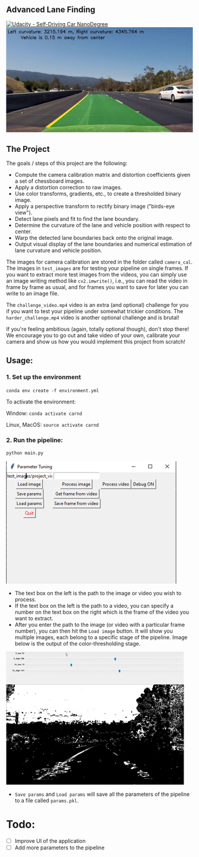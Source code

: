 ## Advanced Lane Finding
[![Udacity - Self-Driving Car NanoDegree](https://s3.amazonaws.com/udacity-sdc/github/shield-carnd.svg)](http://www.udacity.com/drive)
![](output_images/project_video_frame_233.jpg)

The Project
---

The goals / steps of this project are the following:

* Compute the camera calibration matrix and distortion coefficients given a set of chessboard images.
* Apply a distortion correction to raw images.
* Use color transforms, gradients, etc., to create a thresholded binary image.
* Apply a perspective transform to rectify binary image ("birds-eye view").
* Detect lane pixels and fit to find the lane boundary.
* Determine the curvature of the lane and vehicle position with respect to center.
* Warp the detected lane boundaries back onto the original image.
* Output visual display of the lane boundaries and numerical estimation of lane curvature and vehicle position.

The images for camera calibration are stored in the folder called `camera_cal`.  The images in `test_images` are for testing your pipeline on single frames.  If you want to extract more test images from the videos, you can simply use an image writing method like `cv2.imwrite()`, i.e., you can read the video in frame by frame as usual, and for frames you want to save for later you can write to an image file.  

The `challenge_video.mp4` video is an extra (and optional) challenge for you if you want to test your pipeline under somewhat trickier conditions.  The `harder_challenge.mp4` video is another optional challenge and is brutal!

If you're feeling ambitious (again, totally optional though), don't stop there!  We encourage you to go out and take video of your own, calibrate your camera and show us how you would implement this project from scratch!

## Usage:

### 1. Set up the environment 
`conda env create -f environment.yml`

To activate the environment:

Window: `conda activate carnd`

Linux, MacOS: `source activate carnd`

### 2. Run the pipeline:
```bash
python main.py
```
![](example_images/tool.png)

- The text box on the left is the path to the image or video you wish to process.
- If the text box on the left is the path to a video, you can specify a number on the text box on the right which is the frame of the video you want to extract.
- After you enter the path to the image (or video with a particular frame number), you can then hit the `Load image` button. It will show you multiple images, each belong to a specific stage of the pipeline. Image below is the output of the color-thresholding stage.

![example of fine tuning](example_images/finetuning.gif)

- `Save params` and `Load params` will save all the parameters of the pipeline to a file called `params.pkl`.

# Todo:
- [ ] Improve UI of the application
- [ ] Add more parameters to the pipeline